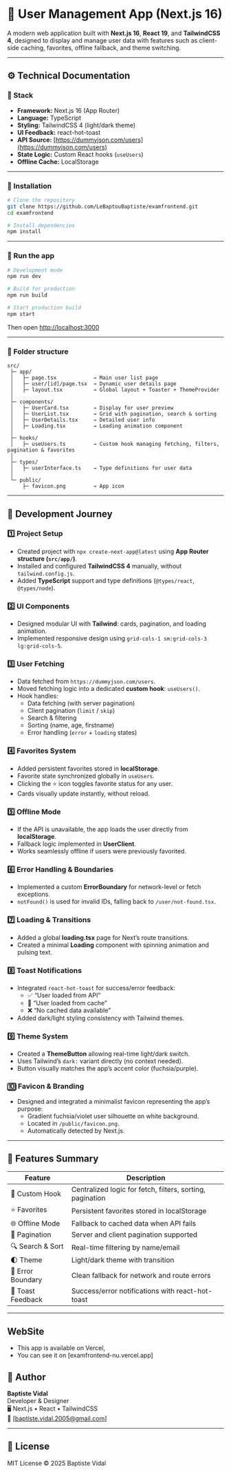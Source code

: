 # 🧩 User Management App (Next.js 16)

A modern web application built with **Next.js 16**, **React 19**, and **TailwindCSS 4**, designed to display and manage user data with features such as client-side caching, favorites, offline fallback, and theme switching.

---

## ⚙️ Technical Documentation

### 🧠 Stack

- **Framework:** Next.js 16 (App Router)
- **Language:** TypeScript
- **Styling:** TailwindCSS 4 (light/dark theme)
- **UI Feedback:** react-hot-toast
- **API Source:** [https://dummyjson.com/users](https://dummyjson.com/users)
- **State Logic:** Custom React hooks (`useUsers`)
- **Offline Cache:** LocalStorage

---

### 🔧 Installation

```bash
# Clone the repository
git clone https://github.com/LeBaptouBaptiste/examfrontend.git
cd examfrontend

# Install dependencies
npm install
```

---

### 🚀 Run the app

```bash
# Development mode
npm run dev

# Build for production
npm run build

# Start production build
npm start
```

Then open [http://localhost:3000](http://localhost:3000)

---

### 🧩 Folder structure

```
src/
 ├─ app/
 │   ├─ page.tsx            → Main user list page
 │   ├─ user/[id]/page.tsx  → Dynamic user details page
 │   ├─ layout.tsx          → Global layout + Toaster + ThemeProvider
 │
 ├─ components/
 │   ├─ UserCard.tsx        → Display for user preview
 │   ├─ UserList.tsx        → Grid with pagination, search & sorting
 │   ├─ UserDetails.tsx     → Detailed user info
 │   ├─ Loading.tsx         → Loading animation component
 │
 ├─ hooks/
 │   ├─ useUsers.ts         → Custom hook managing fetching, filters, pagination & favorites
 │
 ├─ types/
 │   ├─ userInterface.ts    → Type definitions for user data
 │
 └─ public/
     ├─ favicon.png         → App icon
```

---

## 🧠 Development Journey

### 1️⃣ Project Setup

- Created project with `npx create-next-app@latest` using **App Router structure (`src/app/`)**.
- Installed and configured **TailwindCSS 4** manually, without `tailwind.config.js`.
- Added **TypeScript** support and type definitions (`@types/react`, `@types/node`).

### 2️⃣ UI Components

- Designed modular UI with **Tailwind**: cards, pagination, and loading animation.
- Implemented responsive design using `grid-cols-1 sm:grid-cols-3 lg:grid-cols-5`.

### 3️⃣ User Fetching

- Data fetched from `https://dummyjson.com/users`.
- Moved fetching logic into a dedicated **custom hook**: `useUsers()`.
- Hook handles:
  - Data fetching (with server pagination)
  - Client pagination (`limit` / `skip`)
  - Search & filtering
  - Sorting (name, age, firstname)
  - Error handling (`error` + `loading` states)

### 4️⃣ Favorites System

- Added persistent favorites stored in **localStorage**.
- Favorite state synchronized globally in `useUsers`.
- Clicking the ⭐ icon toggles favorite status for any user.
- Cards visually update instantly, without reload.

### 5️⃣ Offline Mode

- If the API is unavailable, the app loads the user directly from **localStorage**.
- Fallback logic implemented in **UserClient**.
- Works seamlessly offline if users were previously favorited.

### 6️⃣ Error Handling & Boundaries

- Implemented a custom **ErrorBoundary** for network-level or fetch exceptions.
- `notFound()` is used for invalid IDs, falling back to `/user/not-found.tsx`.

### 7️⃣ Loading & Transitions

- Added a global **loading.tsx** page for Next’s route transitions.
- Created a minimal **Loading** component with spinning animation and pulsing text.

### 8️⃣ Toast Notifications

- Integrated `react-hot-toast` for success/error feedback:
  - ✅ “User loaded from API”
  - 💾 “User loaded from cache”
  - ❌ “No cached data available”
- Added dark/light styling consistency with Tailwind themes.

### 9️⃣ Theme System

- Created a **ThemeButton** allowing real-time light/dark switch.
- Uses Tailwind’s `dark:` variant directly (no context needed).
- Button visually matches the app’s accent color (fuchsia/purple).

### 🔟 Favicon & Branding

- Designed and integrated a minimalist favicon representing the app’s purpose:
  - Gradient fuchsia/violet user silhouette on white background.
  - Located in `/public/favicon.png`.
  - Automatically detected by Next.js.

---

## 💾 Features Summary

| Feature | Description |
|----------|--------------|
| 🧠 Custom Hook | Centralized logic for fetch, filters, sorting, pagination |
| ⭐ Favorites | Persistent favorites stored in localStorage |
| 🌐 Offline Mode | Fallback to cached data when API fails |
| 🔄 Pagination | Server and client pagination supported |
| 🔍 Search & Sort | Real-time filtering by name/email |
| 🌓 Theme | Light/dark theme with transition |
| 🧱 Error Boundary | Clean fallback for network and route errors |
| 🔔 Toast Feedback | Success/error notifications with react-hot-toast |

---

## WebSite
 - This app is available on Vercel,
 - You can see it on [examfrontend-nu.vercel.app]

## 💬 Author

**Baptiste Vidal**  
Developer & Designer  
🖥️ Next.js • React • TailwindCSS  
📧 [baptiste.vidal.2005@gmail.com]  

---

## 🏁 License

MIT License © 2025 Baptiste Vidal
